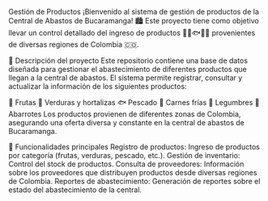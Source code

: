 Gestión de Productos
¡Bienvenido al sistema de gestión de productos de la Central de Abastos de Bucaramanga! 🏙️
Este proyecto tiene como objetivo llevar un control detallado del ingreso de productos 🥬🍎🐟🥩🫘 provenientes de diversas regiones de Colombia 🇨🇴.

📝 Descripción del proyecto
Este repositorio contiene una base de datos diseñada para gestionar el abastecimiento de diferentes productos que llegan a la central de abastos. El sistema permite registrar, consultar y actualizar la información de los siguientes productos:

🍎 Frutas
🥬 Verduras y hortalizas
🐟 Pescado
🥩 Carnes frías
🫘 Legumbres
🛒 Abarrotes
Los productos provienen de diferentes zonas de Colombia, asegurando una oferta diversa y constante en la central de abastos de Bucaramanga.

🚀 Funcionalidades principales
Registro de productos: Ingreso de productos por categoría (frutas, verduras, pescado, etc.).
Gestión de inventario: Control del stock de productos.
Consulta de proveedores: Información sobre los proveedores que distribuyen productos desde diversas regiones de Colombia.
Reportes de abastecimiento: Generación de reportes sobre el estado del abastecimiento de la central.
